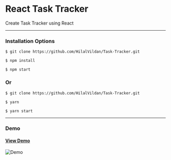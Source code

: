 # React Task Tracker

Create Task Tracker using React

<hr />

### Installation Options

```
$ git clone https://github.com/HilalVildan/Task-Tracker.git
```

```
$ npm install
```

```
$ npm start
```

### Or

```
$ git clone https://github.com/HilalVildan/Task-Tracker.git
```

```
$ yarn
```

```
$ yarn start
```

<hr />

### Demo

#### [View Demo](https://task-tracker-reactt.netlify.app/)

![Demo](./src/assets/demo.jpeg)
